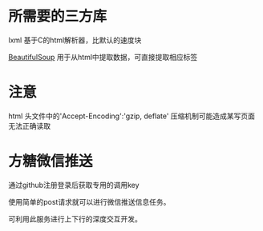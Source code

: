 # 所需要的三方库
lxml 基于C的html解析器，比默认的速度块  

[BeautifulSoup](https://www.crummy.com/software/BeautifulSoup/bs4/doc/index.zh.html) 用于从html中提取数据，可直接提取相应标签   



# 注意
html 头文件中的'Accept-Encoding':'gzip, deflate' 压缩机制可能造成某写页面无法正确读取 

# 方糖微信推送
通过github注册登录后获取专用的调用key 

使用简单的post请求就可以进行微信推送信息任务。 

可利用此服务进行上下行的深度交互开发。
